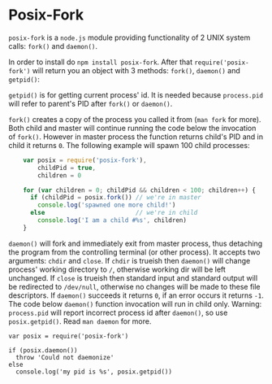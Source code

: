 # Posix-Fork

`posix-fork` is a `node.js` module providing functionality of 2 UNIX system calls: `fork()` and `daemon()`.

In order to install do `npm install posix-fork`. After that `require('posix-fork')` will return you an object with 3 methods: `fork()`, `daemon()` and `getpid()`:

`getpid()` is for getting current process' id. It is needed because `process.pid` will refer to parent's PID after `fork()` or `daemon()`.

`fork()` creates a copy of the process you called it from (`man fork` for more). Both child and master will continue running the code below the invocation of `fork()`. However in master process the function returns child's PID and in child it returns `0`. The following example will spawn 100 child processes:

```javascript
    var posix = require('posix-fork'),
        childPid = true,
        children = 0

    for (var children = 0; childPid && children < 100; children++) {
      if (childPid = posix.fork()) // we're in master
        console.log('spawned one more child!')
      else                         // we're in child
        console.log('I am a child #%s', children)
    }
```

`daemon()` will fork and immediately exit from master process, thus detaching the program from the controlling terminal (or other process). It accepts two arguments: `chdir` and `close`. If `chdir` is trueish then `daemon()` will change process' working directory to `/`, otherwise working dir will be left unchanged. If `close` is trueish then standard input and standard output will be redirected to `/dev/null`, otherwise no changes will be made to these file descriptors. If `daemon()` succeeds it returns `0`, if an error occurs it returns `-1`. The code below `daemon()` function invocation will run in child only. Warning: `process.pid` will report incorrect process id after `daemon()`, so use `posix.getpid()`. Read `man daemon` for more.

    var posix = require('posix-fork')

    if (posix.daemon())
      throw 'Could not daemonize'
    else
      console.log('my pid is %s', posix.getpid())
